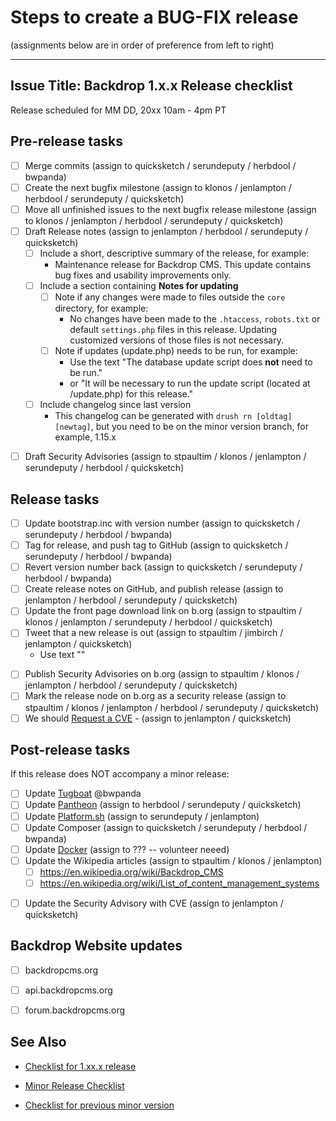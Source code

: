 Steps to create a BUG-FIX release
==================================
(assignments below are in order of preference from left to right)

---
Issue Title:   Backdrop 1.x.x Release checklist
---

Release scheduled for MM DD, 20xx 10am - 4pm PT

## Pre-release tasks

- [ ] Merge commits (assign to quicksketch / serundeputy / herbdool / bwpanda)
- [ ] Create the next bugfix milestone (assign to klonos / jenlampton / herbdool / serundeputy / quicksketch)
- [ ] Move all unfinished issues to the next bugfix release milestone (assign to klonos / jenlampton / herbdool / serundeputy / quicksketch)
- [ ] Draft Release notes (assign to jenlampton / herbdool / serundeputy / quicksketch)
  - [ ] Include a short, descriptive summary of the release, for example:
    - Maintenance release for Backdrop CMS. This update contains bug fixes and usability improvements only.
  - [ ] Include a section containing **Notes for updating**
    - [ ] Note if any changes were made to files outside the `core` directory, for example:
      - No changes have been made to the `.htaccess`, `robots.txt` or default `settings.php` files in this release. Updating customized versions of those files is not necessary.
    - [ ] Note if updates (update.php) needs to be run, for example:
      - Use the text "The database update script does **not** need to be run."
      - or "It will be necessary to run the update script (located at /update.php) for this release."
  - [ ] Include changelog since last version
    - This changelog can be generated with `drush rn [oldtag] [newtag]`, but you need to be on the minor version branch, for example, 1.15.x
<!-- If this is a security release: -->
- [ ] Draft Security Advisories (assign to stpaultim / klonos / jenlampton / serundeputy / herbdool / quicksketch)

## Release tasks

- [ ] Update bootstrap.inc with version number (assign to quicksketch / serundeputy / herbdool / bwpanda)
- [ ] Tag for release, and push tag to GitHub (assign to quicksketch / serundeputy / herbdool / bwpanda)
- [ ] Revert version number back (assign to quicksketch / serundeputy / herbdool / bwpanda)
- [ ] Create release notes on GitHub, and publish release (assign to jenlampton / herbdool / serundeputy / quicksketch)
- [ ] Update the front page download link on b.org (assign to stpaultim / klonos / jenlampton / serundeputy / herbdool / quicksketch)
- [ ] Tweet that a new release is out (assign to stpaultim / jimbirch / jenlampton / quicksketch)
  - Use text ""
<!-- If this is a security release: -->
- [ ] Publish Security Advisories on b.org (assign to stpaultim / klonos / jenlampton / herbdool / serundeputy / quicksketch)
- [ ] Mark the release node on b.org as a security release (assign to stpaultim / klonos / jenlampton / herbdool / serundeputy / quicksketch)
- [ ] We should [Request a CVE](https://github.com/backdrop/backdrop-issues/blob/master/procedures/security--request-cve.md) - (assign to jenlampton / quicksketch)

## Post-release tasks

If this release does NOT accompany a minor release:
- [ ] Update [Tugboat](https://github.com/backdrop/backdrop-issues/blob/master/procedures/update--tugboat.md) @bwpanda
- [ ] Update [Pantheon](https://github.com/backdrop/backdrop-issues/blob/master/procedures/update--pantheon-upstream.md) (assign to herbdool / serundeputy / quicksketch)
- [ ] Update [Platform.sh](https://github.com/backdrop/backdrop-issues/blob/master/procedures/update--platformsh-template.md) (assign to serundeputy / jenlampton)
- [ ] Update Composer (assign to quicksketch / serundeputy / herbdool / bwpanda)
- [ ] Update [Docker](https://github.com/backdrop/backdrop-issues/blob/master/procedures/update--docker-image.md) (assign to ??? -- volunteer neeed)
- [ ] Update the Wikipedia articles (assign to stpaultim / klonos / jenlampton)
  - [ ] https://en.wikipedia.org/wiki/Backdrop_CMS
  - [ ] https://en.wikipedia.org/wiki/List_of_content_management_systems
<!-- If this is a security release: -->
- [ ] Update the Security Advisory with CVE (assign to jenlampton / quicksketch)

## Backdrop Website updates

<!-- If this release does NOT accompany a minor release: -->
- [ ] backdropcms.org
- [ ] api.backdropcms.org
- [ ] forum.backdropcms.org


## See Also

- [Checklist for 1.xx.x release]()
<!-- If this release DOES accompany a minor release: -->
- [Minor Release Checklist]()
<!-- If this is a security release: -->
- [Checklist for previous minor version]()


